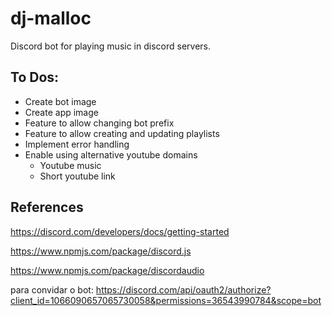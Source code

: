 # dj-malloc

Discord bot for playing music in discord servers.

## To Dos:

- Create bot image
- Create app image
- Feature to allow changing bot prefix
- Feature to allow creating and updating playlists
- Implement error handling
- Enable using alternative youtube domains
  - Youtube music
  - Short youtube link

## References

https://discord.com/developers/docs/getting-started

https://www.npmjs.com/package/discord.js

https://www.npmjs.com/package/discordaudio

para convidar o bot:
https://discord.com/api/oauth2/authorize?client_id=1066090657065730058&permissions=36543990784&scope=bot